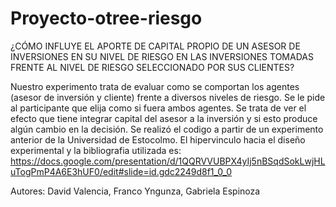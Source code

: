 # Proyecto-otree-riesgo

¿CÓMO INFLUYE EL APORTE DE CAPITAL PROPIO DE UN ASESOR DE INVERSIONES EN SU NIVEL DE RIESGO EN LAS INVERSIONES TOMADAS FRENTE AL NIVEL DE RIESGO SELECCIONADO POR SUS CLIENTES?

Nuestro experimento trata de evaluar como se comportan los agentes (asesor de inversión y cliente) frente a diversos niveles de riesgo. Se le pide al participante que elija como si fuera ambos agentes. Se trata de ver el efecto que tiene integrar capital del asesor a la inversión y si esto produce algún cambio en la decisión. Se realizó el codigo a partir de un experimento anterior de la Universidad de Estocolmo. El hipervinculo hacia el diseño experimental y la bibliografia utilizada es: https://docs.google.com/presentation/d/1QQRVVUBPX4yIj5nBSqdSokLwjHLuTogPmP4A6E3hUF0/edit#slide=id.gdc2249d8f1_0_0

Autores: David Valencia, Franco Yngunza, Gabriela Espinoza
